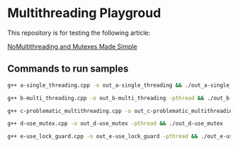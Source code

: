 # Multithreading Playgroud

This repository is for testing the following article:

[NoMultithreading and Mutexes Made Simple](https://code.likeagirl.io/multithreading-and-mutexes-made-simple-8087404053cd)

## Commands to run samples

```bash
g++ a-single_threading.cpp -o out_a-single_threading && ./out_a-single_threading
```

```bash
g++ b-multi_threading.cpp -o out_b-multi_threading -pthread && ./out_b-multi_threading
```

```bash
g++ c-problematic_multithreading.cpp -o out_c-problematic_multithreading -pthread && ./out_c-problematic_multithreading
```

```bash
g++ d-use_mutex.cpp -o out_d-use_mutex -pthread && ./out_d-use_mutex
```

```bash
g++ e-use_lock_guard.cpp -o out_e-use_lock_guard -pthread && ./out_e-use_lock_guard
```